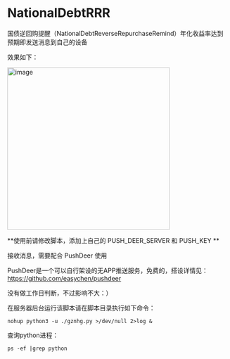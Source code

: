 # NationalDebtRRR
国债逆回购提醒（NationalDebtReverseRepurchaseRemind）年化收益率达到预期即发送消息到自己的设备

效果如下：

<img width="369" alt="image" src="https://user-images.githubusercontent.com/37242294/218236003-31763e47-5307-4baa-8ebc-360a64515011.png">

**使用前请修改脚本，添加上自己的 PUSH_DEER_SERVER 和 PUSH_KEY **

接收消息，需要配合 PushDeer 使用 

PushDeer是一个可以自行架设的无APP推送服务，免费的，搭设详情见：https://github.com/easychen/pushdeer

没有做工作日判断，不过影响不大：）

在服务器后台运行该脚本请在脚本目录执行如下命令：
```
nohup python3 -u ./gznhg.py >/dev/null 2>log &
```
查询python进程：
```
ps -ef |grep python
```



